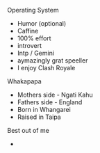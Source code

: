 Operating System
- Humor (optional) 
- Caffine
- 100% effort
- introvert
- Intp / Gemini 
- aymazingly grat speeller
- I enjoy Clash Royale

Whakapapa
- Mothers side - Ngati Kahu 
- Fathers side - England 
- Born in Whangarei 
- Raised in Taipa

Best out of me

-